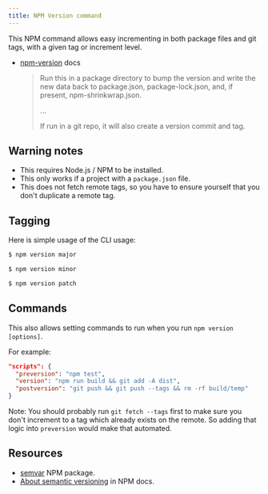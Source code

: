 ```yaml
---
title: NPM Version command
---
```


This NPM command allows easy incrementing in both package files and git tags, with a given tag or increment level.

- [npm-version](https://docs.npmjs.com/cli/version) docs
    > Run this in a package directory to bump the version and write the new data back to package.json, package-lock.json, and, if present, npm-shrinkwrap.json.
    >
    > ...
    >
    > If run in a git repo, it will also create a version commit and tag.


## Warning notes

- This requires Node.js / NPM to be installed.
- This only works if a project with a `package.json` file.
- This does not fetch remote tags, so you have to ensure yourself that you don't duplicate a remote tag.


## Tagging

Here is simple usage of the CLI usage:

```sh
$ npm version major

$ npm version minor

$ npm version patch
```


## Commands

This also allows setting commands to run when you run `npm version [options]`.

For example:

```json
"scripts": {
  "preversion": "npm test",
  "version": "npm run build && git add -A dist",
  "postversion": "git push && git push --tags && rm -rf build/temp"
}
```

Note: You should probably run `git fetch --tags` first to make sure you don't increment to a tag which already exists on the remote. So adding that logic into `preversion` would make that automated.


## Resources

- [semvar](https://docs.npmjs.com/misc/semver) NPM package.
- [About semantic versioning](https://docs.npmjs.com/about-semantic-versioning) in NPM docs.
